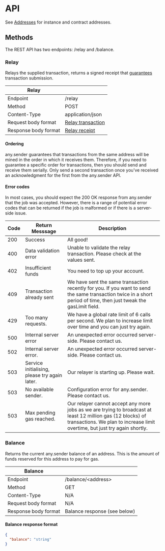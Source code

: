 # API

See [Addresses](./addresses.md) for instance and contract addresses.

## Methods

The REST API has two endpoints: /relay and /balance.

### Relay

Relays the supplied transaction, returns a signed receipt that [guarantees](./guarantees.md) transaction submission.

| Relay                |                                            |
| -------------------- | ------------------------------------------ |
| Endpoint             | /relay                                     |
| Method               | POST                                       |
| Content-Type         | application/json                           |
| Request body format  | [Relay transaction](./relayTransaction.md) |
| Response body format | [Relay receipt](./relayReceipt.md)         |

#### Ordering

any.sender guarantees that transactions from the same address will be mined in the order in which it receives them. Therefore, if you need to guarantee a specific order for transactions, then you should send and receive them serially. Only send a second transaction once you've received an acknowledgment for the first from the any.sender API.

#### Error codes

In most cases, you should expect the 200 OK response from any.sender that the job was accepted. However, there is a range of potential error codes that can be returned if the job is malformed or if there is a server-side issue.

| Code | Return Messsage                               | Description                                                                                                                                                                                |
| ---- | --------------------------------------------- | ------------------------------------------------------------------------------------------------------------------------------------------------------------------------------------------ |
| 200  | Success                                       | All good!                                                                                                                                                                                  |
| 400  | Data validation error                         | Unable to validate the relay transaction. Please check at the values sent.                                                                                                                 |
| 402  | Insufficient funds                            | You need to top up your account.                                                                                                                                                           |
| 409  | Transaction already sent                      | We have sent the same transaction recently for you. If you want to send the same transaction twice in a short period of time, then just tweak the gasLimit field.                          |
| 429  | Too many requests.                            | We have a global rate limit of 6 calls per second. We plan to increase limit over time and you can just try again.                                                                         |
| 500  | Internal server error                         | An unexpected error occurred server-side. Please contact us.                                                                                                                               |
| 502  | Internal server error.                        | An unexpected error occurred server-side. Please contact us.                                                                                                                               |
| 503  | Service initialising, please try again later. | Our relayer is starting up. Please wait.                                                                                                                                                   |
| 503  | No available sender.                          | Configuration error for any.sender. Please contact us.                                                                                                                                     |
| 503  | Max pending gas reached.                      | Our relayer cannot accept any more jobs as we are trying to broadcast at least 12 million gas (12 blocks) of transactions. We plan to increase limit overtime, but just try again shortly. |

### Balance

Returns the current any.sender balance of an address. This is the amount of funds reserved for this address to pay for gas.

| Balance              |                              |
| -------------------- | ---------------------------- |
| Endpoint             | /balance/\<address\>         |
| Method               | GET                          |
| Content-Type         | N/A                          |
| Request body format  | N/A                          |
| Response body format | Balance response (see below) |

#### Balance response format

```json
{
  "balance": "string"
}
```
